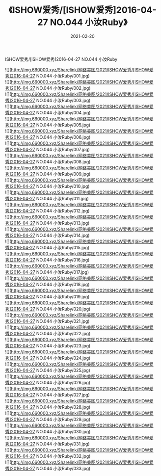 ﻿---
layout: post
title:  《ISHOW爱秀/[ISHOW爱秀]2016-04-27 NO.044 小汝Ruby》
date:   2021-02-20
img: http://img.660000.xyz/Sharelink/网络美图/2021/ISHOW爱秀/[ISHOW爱秀]2016-04-27 NO.044 小汝Ruby/000.jpg
categories: [美女, 清纯, 唯美]
---

ISHOW爱秀/[ISHOW爱秀]2016-04-27 NO.044 小汝Ruby

 ![](http://img.660000.xyz/Sharelink/网络美图/2021/ISHOW爱秀/[ISHOW爱秀]2016-04-27 NO.044 小汝Ruby/001.jpg) <br>![](http://img.660000.xyz/Sharelink/网络美图/2021/ISHOW爱秀/[ISHOW爱秀]2016-04-27 NO.044 小汝Ruby/002.jpg) <br>![](http://img.660000.xyz/Sharelink/网络美图/2021/ISHOW爱秀/[ISHOW爱秀]2016-04-27 NO.044 小汝Ruby/003.jpg) <br>![](http://img.660000.xyz/Sharelink/网络美图/2021/ISHOW爱秀/[ISHOW爱秀]2016-04-27 NO.044 小汝Ruby/004.jpg) <br>![](http://img.660000.xyz/Sharelink/网络美图/2021/ISHOW爱秀/[ISHOW爱秀]2016-04-27 NO.044 小汝Ruby/005.jpg) <br>![](http://img.660000.xyz/Sharelink/网络美图/2021/ISHOW爱秀/[ISHOW爱秀]2016-04-27 NO.044 小汝Ruby/006.jpg) <br>![](http://img.660000.xyz/Sharelink/网络美图/2021/ISHOW爱秀/[ISHOW爱秀]2016-04-27 NO.044 小汝Ruby/007.jpg) <br>![](http://img.660000.xyz/Sharelink/网络美图/2021/ISHOW爱秀/[ISHOW爱秀]2016-04-27 NO.044 小汝Ruby/008.jpg) <br>![](http://img.660000.xyz/Sharelink/网络美图/2021/ISHOW爱秀/[ISHOW爱秀]2016-04-27 NO.044 小汝Ruby/009.jpg) <br>![](http://img.660000.xyz/Sharelink/网络美图/2021/ISHOW爱秀/[ISHOW爱秀]2016-04-27 NO.044 小汝Ruby/010.jpg) <br>![](http://img.660000.xyz/Sharelink/网络美图/2021/ISHOW爱秀/[ISHOW爱秀]2016-04-27 NO.044 小汝Ruby/011.jpg) <br>![](http://img.660000.xyz/Sharelink/网络美图/2021/ISHOW爱秀/[ISHOW爱秀]2016-04-27 NO.044 小汝Ruby/012.jpg) <br>![](http://img.660000.xyz/Sharelink/网络美图/2021/ISHOW爱秀/[ISHOW爱秀]2016-04-27 NO.044 小汝Ruby/013.jpg) <br>![](http://img.660000.xyz/Sharelink/网络美图/2021/ISHOW爱秀/[ISHOW爱秀]2016-04-27 NO.044 小汝Ruby/014.jpg) <br>![](http://img.660000.xyz/Sharelink/网络美图/2021/ISHOW爱秀/[ISHOW爱秀]2016-04-27 NO.044 小汝Ruby/015.jpg) <br>![](http://img.660000.xyz/Sharelink/网络美图/2021/ISHOW爱秀/[ISHOW爱秀]2016-04-27 NO.044 小汝Ruby/016.jpg) <br>![](http://img.660000.xyz/Sharelink/网络美图/2021/ISHOW爱秀/[ISHOW爱秀]2016-04-27 NO.044 小汝Ruby/017.jpg) <br>![](http://img.660000.xyz/Sharelink/网络美图/2021/ISHOW爱秀/[ISHOW爱秀]2016-04-27 NO.044 小汝Ruby/018.jpg) <br>![](http://img.660000.xyz/Sharelink/网络美图/2021/ISHOW爱秀/[ISHOW爱秀]2016-04-27 NO.044 小汝Ruby/019.jpg) <br>![](http://img.660000.xyz/Sharelink/网络美图/2021/ISHOW爱秀/[ISHOW爱秀]2016-04-27 NO.044 小汝Ruby/020.jpg) <br>![](http://img.660000.xyz/Sharelink/网络美图/2021/ISHOW爱秀/[ISHOW爱秀]2016-04-27 NO.044 小汝Ruby/021.jpg) <br>![](http://img.660000.xyz/Sharelink/网络美图/2021/ISHOW爱秀/[ISHOW爱秀]2016-04-27 NO.044 小汝Ruby/022.jpg) <br>![](http://img.660000.xyz/Sharelink/网络美图/2021/ISHOW爱秀/[ISHOW爱秀]2016-04-27 NO.044 小汝Ruby/023.jpg) <br>![](http://img.660000.xyz/Sharelink/网络美图/2021/ISHOW爱秀/[ISHOW爱秀]2016-04-27 NO.044 小汝Ruby/024.jpg) <br>![](http://img.660000.xyz/Sharelink/网络美图/2021/ISHOW爱秀/[ISHOW爱秀]2016-04-27 NO.044 小汝Ruby/025.jpg) <br>![](http://img.660000.xyz/Sharelink/网络美图/2021/ISHOW爱秀/[ISHOW爱秀]2016-04-27 NO.044 小汝Ruby/026.jpg) <br>![](http://img.660000.xyz/Sharelink/网络美图/2021/ISHOW爱秀/[ISHOW爱秀]2016-04-27 NO.044 小汝Ruby/027.jpg) <br>![](http://img.660000.xyz/Sharelink/网络美图/2021/ISHOW爱秀/[ISHOW爱秀]2016-04-27 NO.044 小汝Ruby/028.jpg) <br>![](http://img.660000.xyz/Sharelink/网络美图/2021/ISHOW爱秀/[ISHOW爱秀]2016-04-27 NO.044 小汝Ruby/029.jpg) <br>![](http://img.660000.xyz/Sharelink/网络美图/2021/ISHOW爱秀/[ISHOW爱秀]2016-04-27 NO.044 小汝Ruby/030.jpg) <br>![](http://img.660000.xyz/Sharelink/网络美图/2021/ISHOW爱秀/[ISHOW爱秀]2016-04-27 NO.044 小汝Ruby/031.jpg) <br>![](http://img.660000.xyz/Sharelink/网络美图/2021/ISHOW爱秀/[ISHOW爱秀]2016-04-27 NO.044 小汝Ruby/032.jpg) <br>![](http://img.660000.xyz/Sharelink/网络美图/2021/ISHOW爱秀/[ISHOW爱秀]2016-04-27 NO.044 小汝Ruby/033.jpg) <br>